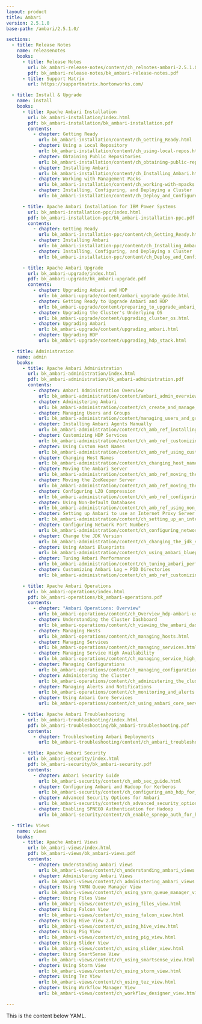 ```yaml
---
layout: product
title: Ambari
version: 2.5.1.0
base-path: /ambari/2.5.1.0/

sections:
  - title: Release Notes
    name: releasenotes
    books:
      - title: Release Notes
        url: bk_ambari-release-notes/content/ch_relnotes-ambari-2.5.1.0.html
        pdf: bk_ambari-release-notes/bk_ambari-release-notes.pdf
      - title: Support Matrix
        url: https://supportmatrix.hortonworks.com/

  - title: Install & Upgrade
    name: install
    books:
      - title: Apache Ambari Installation
        url: bk_ambari-installation/index.html
        pdf: bk_ambari-installation/bk_ambari-installation.pdf
        contents:
          - chapter: Getting Ready
            url: bk_ambari-installation/content/ch_Getting_Ready.html
          - chapter: Using a Local Repository
            url: bk_ambari-installation/content/ch_using-local-repos.html
          - chapter: Obtaining Public Repositories
            url: bk_ambari-installation/content/ch_obtaining-public-repos.html
          - chapter: Installing Ambari
            url: bk_ambari-installation/content/ch_Installing_Ambari.html
          - chapter: Working with Management Packs
            url: bk_ambari-installation/content/ch_working-with-mpacks.html
          - chapter: Installing, Configuring, and Deploying a Cluster
            url: bk_ambari-installation/content/ch_Deploy_and_Configure_a_HDP_Cluster.html

      - title: Apache Ambari Installation for IBM Power Systems
        url: bk_ambari-installation-ppc/index.html
        pdf: bk_ambari-installation-ppc/bk_ambari-installation-ppc.pdf
        contents:
          - chapter: Getting Ready
            url: bk_ambari-installation-ppc/content/ch_Getting_Ready.html
          - chapter: Installing Ambari
            url: bk_ambari-installation-ppc/content/ch_Installing_Ambari.html
          - chapter: Installing, Configuring, and Deploying a Cluster
            url: bk_ambari-installation-ppc/content/ch_Deploy_and_Configure_a_HDP_Cluster.html

      - title: Apache Ambari Upgrade
        url: bk_ambari-upgrade/index.html
        pdf: bk_ambari-upgrade/bk_ambari-upgrade.pdf
        contents:
          - chapter: Upgrading Ambari and HDP 
            url: bk_ambari-upgrade/content/ambari_upgrade_guide.html
          - chapter: Getting Ready to Upgrade Ambari and HDP
            url: bk_ambari-upgrade/content/preparing_to_upgrade_ambari_and_hdp.html
          - chapter: Upgrading the Cluster's Underlying OS
            url: bk_ambari-upgrade/content/upgrading_cluster_os.html
          - chapter: Upgrading Ambari 
            url: bk_ambari-upgrade/content/upgrading_ambari.html
          - chapter: Upgrading HDP
            url: bk_ambari-upgrade/content/upgrading_hdp_stack.html

  - title: Administration
    name: admin
    books:
      - title: Apache Ambari Administration
        url: bk_ambari-administration/index.html
        pdf: bk_ambari-administration/bk_ambari-administration.pdf
        contents:
          - chapter: Ambari Administration Overview
            url: bk_ambari-administration/content/ambari_admin_overview.html
          - chapter: Administering Ambari
            url: bk_ambari-administration/content/ch_create_and_manage_a_cluster_and_cluster_roles.html
          - chapter: Managing Users and Groups
            url: bk_ambari-administration/content/managing_users_and_groups.html
          - chapter: Installing Ambari Agents Manually
            url: bk_ambari-administration/content/ch_amb_ref_installing_ambari_agents_manually.html
          - chapter: Customizing HDP Services
            url: bk_ambari-administration/content/ch_amb_ref_customizing_hdp_services.html
          - chapter: Using Custom Host Names
            url: bk_ambari-administration/content/ch_amb_ref_using_custom_host_names.html
          - chapter: Changing Host Names
            url: bk_ambari-administration/content/ch_changing_host_names.html
          - chapter: Moving the Ambari Server
            url: bk_ambari-administration/content/ch_amb_ref_moving_the_ambari_server.html
          - chapter: Moving the ZooKeeper Server
            url: bk_ambari-administration/content/ch_amb_ref_moving_the_zookeeper_server.html
          - chapter: Configuring LZO Compression
            url: bk_ambari-administration/content/ch_amb_ref_configuring_lzo_compression.html
          - chapter: Using Non-Default Databases
            url: bk_ambari-administration/content/ch_amb_ref_using_non_default_databases.html
          - chapter: Setting up Ambari to use an Internet Proxy Server
            url: bk_ambari-administration/content/ch_setting_up_an_internet_proxy_server_for_ambari.html
          - chapter: Configuring Network Port Numbers
            url: bk_ambari-administration/content/ch_configuring_network_port_numbers.html
          - chapter: Change the JDK Version
            url: bk_ambari-administration/content/ch_changing_the_jdk_version_on_an_existing_cluster.html
          - chapter: Using Ambari Blueprints
            url: bk_ambari-administration/content/ch_using_ambari_blueprints.html
          - chapter: Tuning Ambari Performance
            url: bk_ambari-administration/content/ch_tuning_ambari_performance.html
          - chapter: Customizing Ambari Log + PID Directories
            url: bk_ambari-administration/content/ch_amb_ref_customizing_ambari_log_pid_dirs.html

      - title: Apache Ambari Operations
        url: bk_ambari-operations/index.html
        pdf: bk_ambari-operations/bk_ambari-operations.pdf
        contents:
          - chapter: "Ambari Operations: Overview"
            url: bk_ambari-operations/content/ch_Overview_hdp-ambari-user-guide.html
          - chapter: Understanding the Cluster Dashboard
            url: bk_ambari-operations/content/ch_viewing_the_ambari_dashboards.html
          - chapter: Managing Hosts
            url: bk_ambari-operations/content/ch_managing_hosts.html
          - chapter: Managing Services
            url: bk_ambari-operations/content/ch_managing_services.html
          - chapter: Managing Service High Availability
            url: bk_ambari-operations/content/ch_managing_service_high_availability.html
          - chapter: Managing Configurations
            url: bk_ambari-operations/content/ch_managing_configurations.html
          - chapter: Administering the Cluster
            url: bk_ambari-operations/content/ch_administering_the_cluster.html
          - chapter: Managing Alerts and Notifications
            url: bk_ambari-operations/content/ch_monitoring_and_alerts.html
          - chapter: Using Ambari Core Services
            url: bk_ambari-operations/content/ch_using_ambari_core_services.html

      - title: Apache Ambari Troubleshooting
        url: bk_ambari-troubleshooting/index.html
        pdf: bk_ambari-troubleshooting/bk_ambari-troubleshooting.pdf
        contents:
          - chapter: Troubleshooting Ambari Deployments
            url: bk_ambari-troubleshooting/content/ch_ambari_troubleshooting.html

      - title: Apache Ambari Security
        url: bk_ambari-security/index.html
        pdf: bk_ambari-security/bk_ambari-security.pdf
        contents:
          - chapter: Ambari Security Guide
            url: bk_ambari-security/content/ch_amb_sec_guide.html
          - chapter: Configuring Ambari and Hadoop for Kerberos
            url: bk_ambari-security/content/ch_configuring_amb_hdp_for_kerberos.html
          - chapter: Advanced Security Options for Ambari
            url: bk_ambari-security/content/ch_advanced_security_options_for_ambari.html
          - chapter: Enabling SPNEGO Authentication for Hadoop
            url: bk_ambari-security/content/ch_enable_spnego_auth_for_hadoop.html

  - title: Views
    name: views
    books:
      - title: Apache Ambari Views
        url: bk_ambari-views/index.html
        pdf: bk_ambari-views/bk_ambari-views.pdf
        contents:
          - chapter: Understanding Ambari Views
            url: bk_ambari-views/content/ch_understanding_ambari_views.html
          - chapter: Administering Ambari Views
            url: bk_ambari-views/content/ch_administering_ambari_views.html
          - chapter: Using YARN Queue Manager View
            url: bk_ambari-views/content/ch_using_yarn_queue_manager_view.html
          - chapter: Using Files View
            url: bk_ambari-views/content/ch_using_files_view.html
          - chapter: Using Falcon View
            url: bk_ambari-views/content/ch_using_falcon_view.html
          - chapter: Using Hive View 2.0
            url: bk_ambari-views/content/ch_using_hive_view.html
          - chapter: Using Pig View
            url: bk_ambari-views/content/ch_using_pig_view.html
          - chapter: Using Slider View
            url: bk_ambari-views/content/ch_using_slider_view.html
          - chapter: Using SmartSense View
            url: bk_ambari-views/content/ch_using_smartsense_view.html
          - chapter: Using Storm View
            url: bk_ambari-views/content/ch_using_storm_view.html
          - chapter: Using Tez View
            url: bk_ambari-views/content/ch_using_tez_view.html
          - chapter: Using Workflow Manager View 
            url: bk_ambari-views/content/ch_workflow_designer_view.html

---
```


This is the content below YAML.
